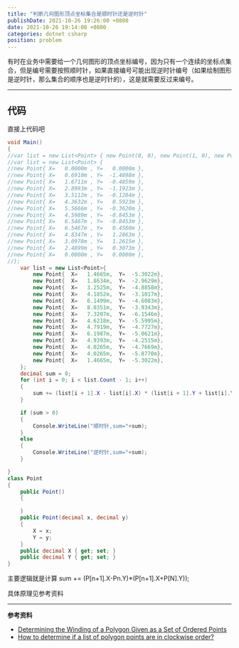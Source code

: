 ```yaml
---
title: "判断几何图形顶点坐标集合是顺时针还是逆时针"
publishDate: 2021-10-26 19:26:00 +0800
date: 2021-10-26 19:14:08 +0800
categories: dotnet csharp
position: problem
---
```


有时在业务中需要给一个几何图形的顶点坐标编号，因为只有一个连续的坐标点集合，但是编号需要按照顺时针，如果直接编号可能出现逆时针编号（如果绘制图形是逆时针，那么集合的顺序也是逆时针的），这是就需要反过来编号。

---

<div id="toc"></div>

## 代码

直接上代码吧

```c#
void Main()
{
//var list = new List<Point> { new Point(0, 0), new Point(1, 0), new Point(1, 1), new Point(0, 1), new Point(0, 0) };
//var list = new List<Point> {
//new Point{ X=   0.0000m , Y=   0.0000m },
//new Point{ X=   0.6910m , Y=  -1.4898m },
//new Point{ X=   1.6711m , Y=  -0.4859m },
//new Point{ X=   2.8993m , Y=  -1.1923m },
//new Point{ X=   3.5112m , Y=  -0.1284m },
//new Point{ X=   4.3632m , Y=   0.5923m },
//new Point{ X=   5.5666m , Y=  -0.3620m },
//new Point{ X=   4.5989m , Y=  -0.8453m },
//new Point{ X=   6.5467m , Y=  -0.8453m },
//new Point{ X=   6.5467m , Y=   0.4560m },
//new Point{ X=   4.8347m , Y=   1.2863m },
//new Point{ X=   3.0978m , Y=   1.2615m },
//new Point{ X=   2.4899m , Y=   0.3073m },
//new Point{ X=   0.0000m , Y=   0.0000m },
//};
	var list = new List<Point>{
		new Point{  X=   1.4665m,  Y=  -5.3022m},
		new Point{  X=   1.8634m,  Y=  -2.9629m},
		new Point{  X=   3.2525m,  Y=  -4.8858m},
		new Point{  X=   4.1852m,  Y=  -3.1017m},
		new Point{  X=   6.1499m,  Y=  -4.6083m},
		new Point{  X=   8.0351m,  Y=  -3.9343m},
		new Point{  X=   7.3207m,  Y=  -6.1546m},
		new Point{  X=   4.6218m,  Y=  -5.5995m},
		new Point{  X=   4.7919m,  Y=  -4.7727m},
		new Point{  X=   6.1987m,  Y=  -5.0621m},
		new Point{  X=   4.9393m,  Y=  -4.2515m},
		new Point{  X=   4.0265m,  Y=  -4.7669m},
		new Point{  X=   4.0265m,  Y=  -5.8770m},
		new Point{  X=   1.4665m,  Y=  -5.3022m},
	};
	decimal sum = 0;
	for (int i = 0; i < list.Count - 1; i++)
	{
		sum += (list[i + 1].X - list[i].X) * (list[i + 1].Y + list[i].Y);
	}

	if (sum > 0)
	{
		Console.WriteLine("顺时针,sum="+sum);
	}
	else
	{
		Console.WriteLine("逆时针,sum="+sum);
	}

}
class Point
{
	public Point()
	{

	}
	public Point(decimal x, decimal y)
	{
		X = x;
		Y = y;
	}
	public decimal X { get; set; }
	public decimal Y { get; set; }
}
```

主要逻辑就是计算
sum += (P[n+1].X-Pn.Y)*(P[n+1].X+P[N].Y));

具体原理见参考资料

---

**参考资料**

- [Determining the Winding of a Polygon Given as a Set of Ordered Points](https://www.element84.com/blog/determining-the-winding-of-a-polygon-given-as-a-set-of-ordered-points)
- [How to determine if a list of polygon points are in clockwise order?](https://stackoverflow.com/questions/1165647/how-to-determine-if-a-list-of-polygon-points-are-in-clockwise-order)
